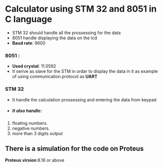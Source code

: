 # Calculator using STM 32 and 8051 in C language 

- STM 32 should handle all the prossessing for the data 
- 8051 handle displaying the data on the lcd
- **Baud rate**: 9600

### 8051 :
- **Used crystal**: 11.0592
- It serive as slave for the STM in ordar to display the data in it as example of using communication protocol as **UART**

### STM 32

- It handle the calculation prossessing and entering the data from keypad 
-  ##### It also handle:
1. floating numbers.
2. negative numbers.
3. more than 3 digits output 

## There is a simulation for the code on Proteus 
**Proteus virsion**:8.16 or above  

